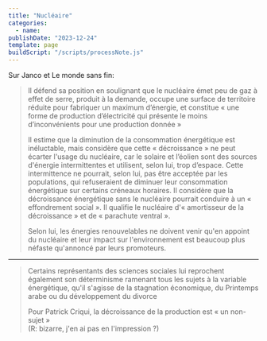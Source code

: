 ```yaml
---
title: "Nucléaire"
categories:
  - name:
publishDate: "2023-12-24"
template: page
buildScript: "/scripts/processNote.js"
---
```


Sur Janco et Le monde sans fin:

> Il défend sa position en soulignant que le nucléaire émet peu de gaz à effet de serre, produit à la demande, occupe une surface de territoire réduite pour fabriquer un maximum d’énergie, et constitue « une forme de production d’électricité qui présente le moins d’inconvénients pour une production donnée »
>
> Il estime que la diminution de la consommation énergétique est inéluctable, mais considère que cette « décroissance » ne peut écarter l'usage du nucléaire, car le solaire et l’éolien sont des sources d'énergie intermittentes et utilisent, selon lui, trop d’espace. Cette intermittence ne pourrait, selon lui, pas être acceptée par les populations, qui refuseraient de diminuer leur consommation énergétique sur certains créneaux horaires. Il considère que la décroissance énergétique sans le nucléaire pourrait conduire à un « effondrement social ». Il qualifie le nucléaire d'« amortisseur de la décroissance » et de « parachute ventral ».
>
> Selon lui, les énergies renouvelables ne doivent venir qu'en appoint du nucléaire et leur impact sur l'environnement est beaucoup plus néfaste qu'annoncé par leurs promoteurs.

---

> Certains représentants des sciences sociales lui reprochent également son déterminisme ramenant tous les sujets à la variable énergétique, qu'il s'agisse de la stagnation économique, du Printemps arabe ou du développement du divorce
>
> Pour Patrick Criqui, la décroissance de la production est « un non-sujet »  
> (R: bizarre, j'en ai pas en l'impression ?)
